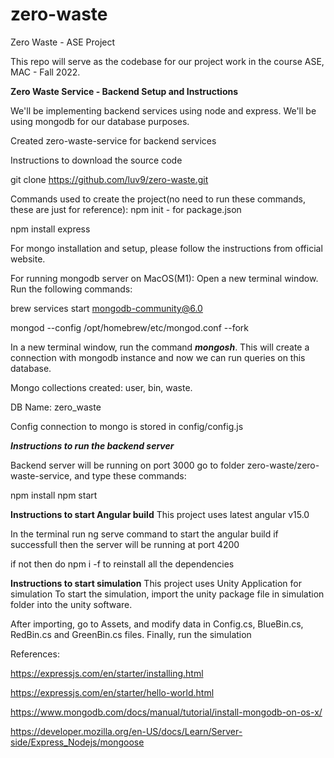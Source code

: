 # zero-waste

Zero Waste - ASE Project

This repo will serve as the codebase for our project work in the course ASE, MAC - Fall 2022.

**Zero Waste Service - Backend Setup and Instructions**

We'll be implementing backend services using node and express. We'll be using mongodb for our database purposes.

Created zero-waste-service for backend services

Instructions to download the source code

git clone https://github.com/luv9/zero-waste.git

Commands used to create the project(no need to run these commands, these are just for reference):
npm init - for package.json

npm install express

For mongo installation and setup, please follow the instructions from official website.

For running mongodb server on MacOS(M1):
Open a new terminal window. Run the following commands:

brew services start mongodb-community@6.0

mongod --config /opt/homebrew/etc/mongod.conf --fork

In a new terminal window, run the command **_mongosh_**. This will create a connection with mongodb instance and now we can run queries on this database.

Mongo collections created: user, bin, waste.

DB Name: zero_waste

Config connection to mongo is stored in config/config.js

**_Instructions to run the backend server_**

Backend server will be running on port 3000
go to folder zero-waste/zero-waste-service, and type these commands:

npm install
npm start

**Instructions to start Angular build**
This project uses latest angular v15.0

In the terminal run ng serve command to start the angular build
if successfull then the server will be running at port 4200

if not then do npm i -f to reinstall all the dependencies 

**Instructions to start simulation**
This project uses Unity Application for simulation
To start the simulation, import the unity package file in simulation folder into the unity software.

After importing, go to Assets, and modify data in Config.cs, BlueBin.cs, RedBin.cs and GreenBin.cs files. Finally, run the simulation

References:

https://expressjs.com/en/starter/installing.html

https://expressjs.com/en/starter/hello-world.html

https://www.mongodb.com/docs/manual/tutorial/install-mongodb-on-os-x/

https://developer.mozilla.org/en-US/docs/Learn/Server-side/Express_Nodejs/mongoose
